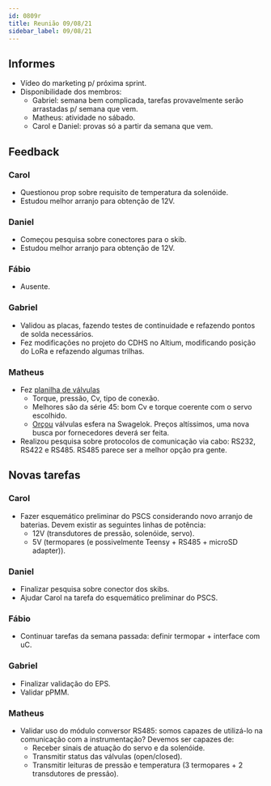 ```yaml
---
id: 0809r
title: Reunião 09/08/21
sidebar_label: 09/08/21
---
```


## Informes
- Vídeo do marketing p/ próxima sprint.
- Disponibilidade dos membros: 
    - Gabriel: semana bem complicada, tarefas provavelmente serão arrastadas p/ semana que vem.
    - Matheus: atividade no sábado.
    - Carol e Daniel: provas só a partir da semana que vem.

## Feedback
### Carol
- Questionou prop sobre requisito de temperatura da solenóide.
- Estudou melhor arranjo para obtenção de 12V.

### Daniel
- Começou pesquisa sobre conectores para o skib.
- Estudou melhor arranjo para obtenção de 12V.

### Fábio
- Ausente.

### Gabriel
- Validou as placas, fazendo testes de continuidade e refazendo pontos de solda necessários.
- Fez modificações no projeto do CDHS no Altium, modificando posição do LoRa e refazendo algumas trilhas.

### Matheus
- Fez [planilha de válvulas](https://docs.google.com/spreadsheets/d/12U718Zyx1rFen22L8Ka3ZR8k6AX5HVbOgBPnEpBW3T0/edit#gid=1209481729)
    - Torque, pressão, Cv, tipo de conexão.
    - Melhores são da série 45: bom Cv e torque coerente com o servo escolhido.
    - [Orçou](https://drive.google.com/file/d/14WzAy-Z06k5PzXJA_EuKPSb0FgvvXNh-/view) válvulas esfera na Swagelok. Preços altíssimos, uma nova busca por fornecedores deverá ser feita.
- Realizou pesquisa sobre protocolos de comunicação via cabo: RS232, RS422 e RS485. RS485 parece ser a melhor opção pra gente.

## Novas tarefas
### Carol
- Fazer esquemático preliminar do PSCS considerando novo arranjo de baterias. Devem existir as seguintes linhas de potência:
    - 12V (transdutores de pressão, solenóide, servo).
    - 5V (termopares (e possivelmente Teensy + RS485 + microSD adapter)).

### Daniel
- Finalizar pesquisa sobre conector dos skibs.
- Ajudar Carol na tarefa do esquemático preliminar do PSCS.

### Fábio
- Continuar tarefas da semana passada: definir termopar + interface com uC.

### Gabriel
- Finalizar validação do EPS.
- Validar pPMM.

### Matheus
- Validar uso do módulo conversor RS485: somos capazes de utilizá-lo na comunicação com a instrumentação? Devemos ser capazes de:
    - Receber sinais de atuação do servo e da solenóide.
    - Transmitir status das válvulas (open/closed).
    - Transmitir leituras de pressão e temperatura (3 termopares + 2 transdutores de pressão).